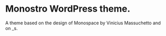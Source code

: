 # Monostro WordPress theme.

A theme based on the design of Monospace by Vinicius Massuchetto and on _s.
